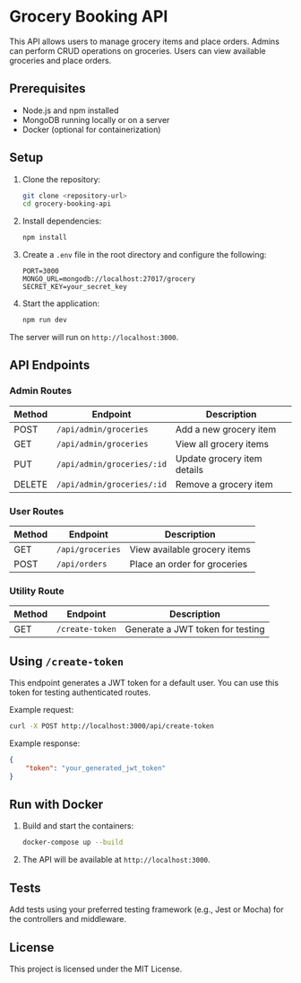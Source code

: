 # Grocery Booking API

This API allows users to manage grocery items and place orders. Admins can perform CRUD operations on groceries. Users can view available groceries and place orders.

## Prerequisites
- Node.js and npm installed
- MongoDB running locally or on a server
- Docker (optional for containerization)

## Setup
1. Clone the repository:
   ```bash
   git clone <repository-url>
   cd grocery-booking-api
   ```

2. Install dependencies:
   ```bash
   npm install
   ```

3. Create a `.env` file in the root directory and configure the following:
   ```env
   PORT=3000
   MONGO_URL=mongodb://localhost:27017/grocery
   SECRET_KEY=your_secret_key
   ```

4. Start the application:
   ```bash
   npm run dev
   ```

The server will run on `http://localhost:3000`.

## API Endpoints

### Admin Routes
| Method | Endpoint                  | Description                         |
|--------|---------------------------|-------------------------------------|
| POST   | `/api/admin/groceries`    | Add a new grocery item              |
| GET    | `/api/admin/groceries`    | View all grocery items              |
| PUT    | `/api/admin/groceries/:id`| Update grocery item details         |
| DELETE | `/api/admin/groceries/:id`| Remove a grocery item               |

### User Routes
| Method | Endpoint          | Description                         |
|--------|-------------------|-------------------------------------|
| GET    | `/api/groceries`  | View available grocery items         |
| POST   | `/api/orders`     | Place an order for groceries         |

### Utility Route
| Method | Endpoint          | Description                         |
|--------|-------------------|-------------------------------------|
| GET   | `/create-token`| Generate a JWT token for testing    |

## Using `/create-token`
This endpoint generates a JWT token for a default user. You can use this token for testing authenticated routes.

Example request:
```bash
curl -X POST http://localhost:3000/api/create-token
```

Example response:
```json
{
    "token": "your_generated_jwt_token"
}
```

## Run with Docker
1. Build and start the containers:
   ```bash
   docker-compose up --build
   ```

2. The API will be available at `http://localhost:3000`.

## Tests
Add tests using your preferred testing framework (e.g., Jest or Mocha) for the controllers and middleware.

## License
This project is licensed under the MIT License.
